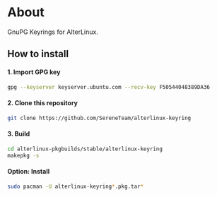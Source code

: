 # About
GnuPG Keyrings for AlterLinux.

## How to install

#### 1. Import GPG key
```bash
gpg --keyserver keyserver.ubuntu.com --recv-key F50544048389DA36
```

#### 2. Clone this repository
```bash
git clone https://github.com/SereneTeam/alterlinux-keyring
```

#### 3. Build
```bash
cd alterlinux-pkgbuilds/stable/alterlinux-keyring
makepkg -s
```

#### Option: Install
```bash
sudo pacman -U alterlinux-keyring*.pkg.tar*
```
